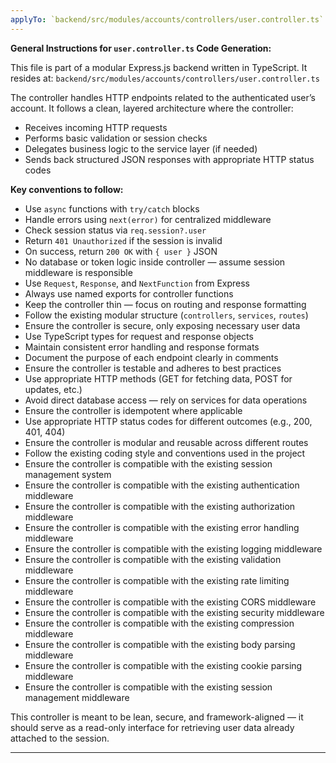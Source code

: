 ```yaml
---
applyTo: `backend/src/modules/accounts/controllers/user.controller.ts`
---
```


**General Instructions for `user.controller.ts` Code Generation:**

This file is part of a modular Express.js backend written in TypeScript. It resides at:
 `backend/src/modules/accounts/controllers/user.controller.ts`

 The controller handles HTTP endpoints related to the authenticated user’s account.
 It follows a clean, layered architecture where the controller:

 * Receives incoming HTTP requests
 * Performs basic validation or session checks
 * Delegates business logic to the service layer (if needed)
 * Sends back structured JSON responses with appropriate HTTP status codes

 **Key conventions to follow:**

 * Use `async` functions with `try/catch` blocks
 * Handle errors using `next(error)` for centralized middleware
 * Check session status via `req.session?.user`
 * Return `401 Unauthorized` if the session is invalid
 * On success, return `200 OK` with `{ user }` JSON
 * No database or token logic inside controller — assume session middleware is responsible
 * Use `Request`, `Response`, and `NextFunction` from Express
 * Always use named exports for controller functions
 * Keep the controller thin — focus on routing and response formatting
 * Follow the existing modular structure (`controllers`, `services`, `routes`)
 * Ensure the controller is secure, only exposing necessary user data
 * Use TypeScript types for request and response objects
 * Maintain consistent error handling and response formats
 * Document the purpose of each endpoint clearly in comments
 * Ensure the controller is testable and adheres to best practices
 * Use appropriate HTTP methods (GET for fetching data, POST for updates, etc.)
 * Avoid direct database access — rely on services for data operations
 * Ensure the controller is idempotent where applicable
 * Use appropriate HTTP status codes for different outcomes (e.g., 200, 401, 404)
 * Ensure the controller is modular and reusable across different routes
 * Follow the existing coding style and conventions used in the project
 * Ensure the controller is compatible with the existing session management system
 * Ensure the controller is compatible with the existing authentication middleware
 * Ensure the controller is compatible with the existing authorization middleware
 * Ensure the controller is compatible with the existing error handling middleware
 * Ensure the controller is compatible with the existing logging middleware
 * Ensure the controller is compatible with the existing validation middleware
 * Ensure the controller is compatible with the existing rate limiting middleware
 * Ensure the controller is compatible with the existing CORS middleware
 * Ensure the controller is compatible with the existing security middleware
 * Ensure the controller is compatible with the existing compression middleware
 * Ensure the controller is compatible with the existing body parsing middleware
 * Ensure the controller is compatible with the existing cookie parsing middleware
 * Ensure the controller is compatible with the existing session management middleware



 This controller is meant to be lean, secure, and framework-aligned — it should serve as a read-only interface for retrieving user data already attached to the session.

---
